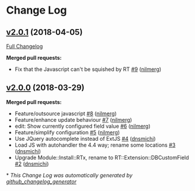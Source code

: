 # Change Log

## [v2.0.1](https://github.com/NETWAYS/rt-extension-dbcustomfield/tree/v2.0.1) (2018-04-05)
[Full Changelog](https://github.com/NETWAYS/rt-extension-dbcustomfield/compare/v2.0.0...v2.0.1)

**Merged pull requests:**

- Fix that the Javascript can't be squished by RT [\#9](https://github.com/NETWAYS/rt-extension-dbcustomfield/pull/9) ([nilmerg](https://github.com/nilmerg))

## [v2.0.0](https://github.com/NETWAYS/rt-extension-dbcustomfield/tree/v2.0.0) (2018-03-29)
**Merged pull requests:**

- Feature/outsource javascript [\#8](https://github.com/NETWAYS/rt-extension-dbcustomfield/pull/8) ([nilmerg](https://github.com/nilmerg))
- Feature/enhance update behaviour [\#7](https://github.com/NETWAYS/rt-extension-dbcustomfield/pull/7) ([nilmerg](https://github.com/nilmerg))
- edit: Show currently configured field value [\#6](https://github.com/NETWAYS/rt-extension-dbcustomfield/pull/6) ([nilmerg](https://github.com/nilmerg))
- Feature/simplify configuration [\#5](https://github.com/NETWAYS/rt-extension-dbcustomfield/pull/5) ([nilmerg](https://github.com/nilmerg))
- Use JQuery autocomplete instead of ExtJS [\#4](https://github.com/NETWAYS/rt-extension-dbcustomfield/pull/4) ([dnsmichi](https://github.com/dnsmichi))
- Load JS with autohandler the 4.4 way; rename some locations [\#3](https://github.com/NETWAYS/rt-extension-dbcustomfield/pull/3) ([dnsmichi](https://github.com/dnsmichi))
- Upgrade Module::Install::RTx, rename to RT::Extension::DBCustomField [\#2](https://github.com/NETWAYS/rt-extension-dbcustomfield/pull/2) ([dnsmichi](https://github.com/dnsmichi))



\* *This Change Log was automatically generated by [github_changelog_generator](https://github.com/skywinder/Github-Changelog-Generator)*
